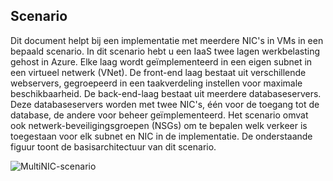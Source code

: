 ## <a name="scenario"></a>Scenario

Dit document helpt bij een implementatie met meerdere NIC's in VMs in een bepaald scenario. In dit scenario hebt u een IaaS twee lagen werkbelasting gehost in Azure. Elke laag wordt geïmplementeerd in een eigen subnet in een virtueel netwerk (VNet). De front-end laag bestaat uit verschillende webservers, gegroepeerd in een taakverdeling instellen voor maximale beschikbaarheid. De back-end-laag bestaat uit meerdere databaseservers. Deze databaseservers worden met twee NIC's, één voor de toegang tot de database, de andere voor beheer geïmplementeerd. Het scenario omvat ook netwerk-beveiligingsgroepen (NSGs) om te bepalen welk verkeer is toegestaan voor elk subnet en NIC in de implementatie. De onderstaande figuur toont de basisarchitectuur van dit scenario.  

![MultiNIC-scenario](./media/virtual-network-deploy-multinic-scenario-include/Figure1.png)

